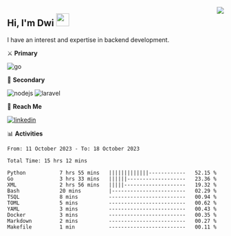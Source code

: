 [<img src="https://komarev.com/ghpvc/?username=masred&color=green&style=flat-square&label=Profile+Views" align="right">](github.com/masred)

## Hi, I'm Dwi <img src="https://raw.githubusercontent.com/MartinHeinz/MartinHeinz/master/wave.gif" width="30px">

I have an interest and expertise in backend development.

⚔️ **Primary**

![go](https://img.shields.io/badge/---?logo=go&label=Golang&style=social)

🔪 **Secondary**

![nodejs](https://img.shields.io/badge/---?logo=node.js&label=Node.js&style=social&logoColor=green)
![laravel](https://img.shields.io/badge/---?logo=laravel&label=Laravel&style=social)

🔗 **Reach Me**

[![linkedin](https://img.shields.io/badge/---?logo=linkedin&label=LinkedIn&style=social)](https://linkedin.com/in/dwifitriyanto)

📊 **Activities**

<!--START_SECTION:waka-->

```all_time
From: 11 October 2023 - To: 18 October 2023

Total Time: 15 hrs 12 mins

Python           7 hrs 55 mins   |||||||||||||------------   52.15 %
Go               3 hrs 33 mins   ||||||-------------------   23.36 %
XML              2 hrs 56 mins   |||||--------------------   19.32 %
Bash             20 mins         |------------------------   02.29 %
TSQL             8 mins          -------------------------   00.94 %
TOML             5 mins          -------------------------   00.62 %
YAML             3 mins          -------------------------   00.43 %
Docker           3 mins          -------------------------   00.35 %
Markdown         2 mins          -------------------------   00.27 %
Makefile         1 min           -------------------------   00.11 %
```

<!--END_SECTION:waka-->
